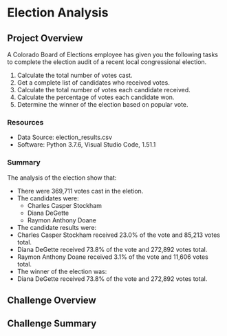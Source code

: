 # Election Analysis

## Project Overview

A Colorado Board of Elections employee has given you the following tasks to complete the
election audit of a recent local congressional election.

  1. Calculate the total number of votes cast. 
  2. Get a complete list of candidates who received votes. 
  3. Calculate the total number of votes each candidate received.
  4. Calculate the percentage of votes each candidate won. 
  5. Determine the winner of the election based on popular vote. 
  
 ### Resources 
 * Data Source: election_results.csv
 * Software: Python 3.7.6, Visual Studio Code, 1.51.1
 
 ### Summary
 The analysis of the election show that:
 * There were 369,711 votes cast in the eletion. 
 * The candidates were:
   * Charles Casper Stockham
   * Diana DeGette
   * Raymon Anthony Doane
 * The candidate results were: 
  * Charles Casper Stockham received 23.0% of the vote and 85,213 votes total.
  * Diana DeGette received 73.8% of the vote and 272,892 votes total.
  * Raymon Anthony Doane received 3.1% of the vote and 11,606 votes total.
 * The winner of the election was:
  * Diana DeGette received 73.8% of the vote and 272,892 votes total.
    
## Challenge Overview

## Challenge Summary
